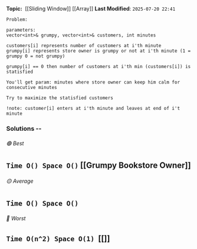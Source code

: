 **Topic:**  [[Sliding Window]] [[Array]]
**Last Modified**:  `2025-07-20 22:41`

`Problem: `

```
parameters:
vector<int>& grumpy, vector<int>& customers, int minutes

customers[i] represents number of customers at i'th minute
grumpy[i] represents store owner is grumpy or not at i'th minute (1 = grumpy 0 = not grumpy)

grumpy[i] == 0 then number of customers at i'th min (customers[i]) is statisfied

You'll get param: minutes where store owner can keep him calm for consecutive minutes

Try to maximize the statisfied customers

!note: customer[i] enters at i'th minute and leaves at end of i't minute
```

### Solutions -- 

###### 🟢 Best
 `Time O() Space O()` [[Grumpy Bookstore Owner]] 
----------------------------------------------------------------------------------------------
###### 🟡 Average
 `Time O() Space O()` 
----------------------------------------------------------------------------------------------
###### 🔴 Worst
 `Time O(n^2) Space O(1)`  [[]]
----------------------------------------------------------------------------------------------

